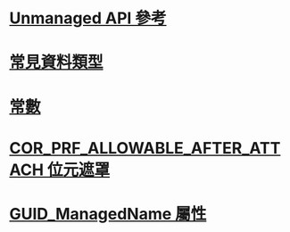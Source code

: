# [Unmanaged API 參考](index.md)
# [常見資料類型](common-data-types-unmanaged-api-reference.md)
# [常數](constants-unmanaged-api-reference.md)
# [COR_PRF_ALLOWABLE_AFTER_ATTACH 位元遮罩](cor-prf-allowable-after-attach-bitmask.md)
# [GUID_ManagedName 屬性](guid-managedname-attribute.md)
